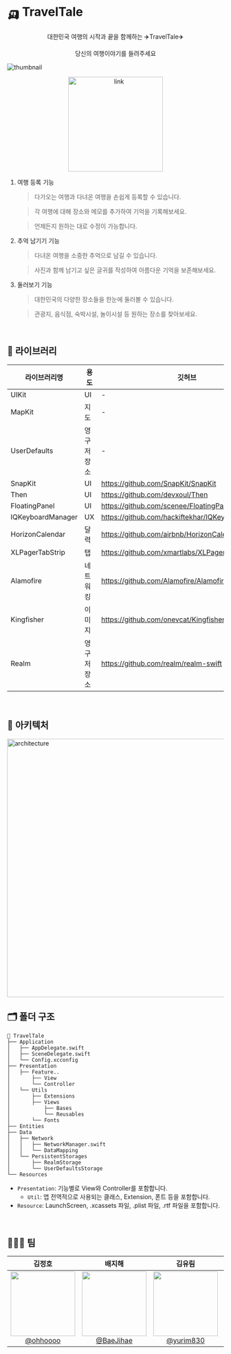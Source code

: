 # 🛺 TravelTale

<p align='center'><bold>대한민국 여행의 시작과 끝을 함께하는 ✈️TravelTale✈️</bold></p>
<p align='center'><bold>당신의 여행이야기를 들려주세요</bold></p>

![thumbnail](https://github.com/user-attachments/assets/533dfdc8-48fc-428f-90f7-209d6ebd5b99)

<div align="center">

[<img width="220" alt="link" src="https://github.com/user-attachments/assets/344cea29-042f-45ad-b227-16da622abdda">](https://apps.apple.com/kr/app/travel-tale-%ED%8A%B8%EB%9E%98%EB%B8%94-%ED%85%8C%EC%9D%BC/id6505096183)

</div>

1. 여행 등록 기능
   > 다가오는 여행과 다녀온 여행을 손쉽게 등록할 수 있습니다.
   
   > 각 여행에 대해 장소와 메모를 추가하여 기억을 기록해보세요.

   > 언제든지 원하는 대로 수정이 가능합니다.


2. 추억 남기기 기능
   > 다녀온 여행을 소중한 추억으로 남길 수 있습니다.

   > 사진과 함께 남기고 싶은 글귀를 작성하여 아름다운 기억을 보존해보세요.


3. 둘러보기 기능
   > 대한민국의 다양한 장소들을 한눈에 둘러볼 수 있습니다.

   > 관광지, 음식점, 숙박시설, 놀이시설 등 원하는 장소를 찾아보세요.

<br>

## 📗 라이브러리
| 라이브러리명 | 용도 | 깃허브 |
| --- | --- | --- |
| UIKit | UI | - |
| MapKit | 지도 | - |
| UserDefaults | 영구 저장소 | - |
| SnapKit | UI | https://github.com/SnapKit/SnapKit |
| Then | UI | https://github.com/devxoul/Then |
| FloatingPanel | UI | https://github.com/scenee/FloatingPanel |
| IQKeyboardManager | UX | https://github.com/hackiftekhar/IQKeyboardManager |
| HorizonCalendar | 달력 | https://github.com/airbnb/HorizonCalendar |
| XLPagerTabStrip | 탭 | https://github.com/xmartlabs/XLPagerTabStrip |
| Alamofire | 네트워킹 | https://github.com/Alamofire/Alamofire |
| Kingfisher | 이미지 | https://github.com/onevcat/Kingfisher |
| Realm | 영구 저장소 | https://github.com/realm/realm-swift |

<br>

## 🧩 아키텍처

<img width="600" alt="architecture" src="https://github.com/user-attachments/assets/abc24257-5186-4cf7-b33d-1d91187d838d">

<br>

## 🗂️ 폴더 구조

```
📁 TravelTale
├── Application
│   ├── AppDelegate.swift
│   ├── SceneDelegate.swift
│   └── Config.xcconfig
├── Presentation
│   ├── Feature..
│       ├── View
│       └── Controller
│   └── Utils
│       ├── Extensions
│       ├── Views
│           ├── Bases
│           └── Reusables
│       └── Fonts
├── Entities
├── Data
│   ├── Network
│   │   ├── NetworkManager.swift
│   │   └── DataMapping
│   └── PersistentStorages
│       ├── RealmStorage
│       └── UserDefaultsStorage
└── Resources
```
- `Presentation`: 기능별로 View와 Controller를 포함합니다.
  - `Util`: 앱 전역적으로 사용되는 클래스, Extension, 폰트 등을 포함합니다.
- `Resource`: LaunchScreen, .xcassets 파일, .plist 파일, .rtf 파일을 포함합니다.

<br>

## 🧑‍🤝‍🧑 팀
<div align="center">

| **김정호** | **배지해** | **김유림** | **박윤희** | **방기남** |
:---:|:---:|:---:|:---:|:---:|
| [<img src="https://github.com/TEAM-OMG-iOS/TravelTale/assets/157277372/1a94246c-426b-44a7-bf9d-d763563f23df" height=150 width=150> <br/> @ohhoooo](https://github.com/ohhoooo) | [<img src="https://github.com/TEAM-OMG-iOS/TravelTale/assets/157277372/5e36e982-472b-45b3-a228-6da7ead20a4a" height=150 width=150> <br/> @BaeJihae](https://github.com/BaeJihae) | [<img src="https://github.com/TEAM-OMG-iOS/TravelTale/assets/157277372/f47cc3ad-0bd3-4805-bd44-16e3df0af7c7" height=150 width=150> <br/> @yurim830](https://github.com/yurim830) | [<img src="https://github.com/TEAM-OMG-iOS/TravelTale/assets/157277372/42f22024-e637-41a9-974e-993db08e4f5b" height=150 width=150> <br/> @yoon3208](https://github.com/yoon3208) | [<img src="https://github.com/TEAM-OMG-iOS/TravelTale/assets/157277372/821c54a1-49a6-4fda-a16c-06ee42755185" height=150 width=150> <br/> @Bread-kn72](https://github.com/Bread-kn72) |

</div>
